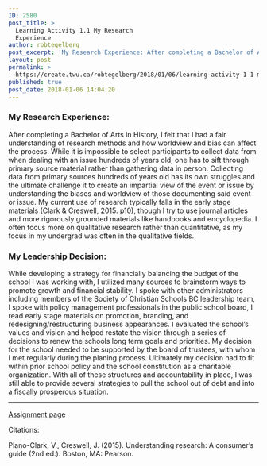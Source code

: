 ```yaml
---
ID: 2580
post_title: >
  Learning Activity 1.1 My Research
  Experience
author: robtegelberg
post_excerpt: 'My Research Experience: After completing a Bachelor of Arts in History, I felt that I had a fair understanding of research methods and how worldview and bias can affect the process. While it is impossible to select participants to collect data from when dealing with an issue hundreds of years old, one has to sift [&hellip;]'
layout: post
permalink: >
  https://create.twu.ca/robtegelberg/2018/01/06/learning-activity-1-1-my-research-experience/
published: true
post_date: 2018-01-06 14:04:20
---
```

<h3>My Research Experience:</h3>
<p>After completing a Bachelor of Arts in History, I felt that I had a fair understanding of research methods and how worldview and bias can affect the process. While it is impossible to select participants to collect data from when dealing with an issue hundreds of years old, one has to sift through primary source material rather than gathering data in person. Collecting data from primary sources hundreds of years old has its own struggles and the ultimate challenge it to create an impartial view of the event or issue by understanding the biases and worldview of those documenting said event or issue. My current use of research typically falls in the early stage materials (Clark &amp; Creswell, 2015. p10), though I try to use journal articles and more rigorously grounded materials like handbooks and encyclopedia. I often focus more on qualitative research rather than quantitative, as my focus in my undergrad was often in the qualitative fields.</p>
<h3>My Leadership Decision:</h3>
<p>While developing a strategy for financially balancing the budget of the school I was working with, I utilized many sources to brainstorm ways to promote growth and financial stability. I spoke with other administrators including members of the Society of Christian Schools BC leadership team, I spoke with policy management professionals in the public school board, I read early stage materials on promotion, branding, and redesigning/restructuring business appearances. I evaluated the school&#8217;s values and vision and helped restate the vision through a series of decisions to renew the schools long term goals and priorities. My decision for the school needed to be supported by the board of trustees, with whom I met regularly during the planing process. Ultimately my decision had to fit within prior school policy and the school constitution as a charitable organization. With all of these structures and accountability in place, I was still able to provide several strategies to pull the school out of debt and into a fiscally prosperous situation.</p>
<hr />
<p><a href="https://create.twu.ca/ldrs591-sp18/unit-1-learning-activities/">Assignment page</a></p>
<p>Citations:</p>
<p>Plano-Clark, V., Creswell, J. (2015). Understanding research: A consumer’s guide (2nd ed.). Boston, MA: Pearson.</p>